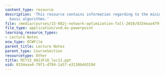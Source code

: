 ```yaml
---
content_type: resource
description: 'This resource contains information regarding to the minimum cost flow:
  basic algorithms.'
file: /media/courses/15-082j-network-optimization-fall-2010/8334eaa479f1d7841a57e3138bdd319d_MIT15_082JF10_lec13.ppt
file_type: application/vnd.ms-powerpoint
learning_resource_types:
- Lecture Notes
ocw_type: OCWFile
parent_title: Lecture Notes
parent_type: CourseSection
resourcetype: Other
title: MIT15_082JF10_lec13.ppt
uid: 8334eaa4-79f1-d784-1a57-e3138bdd319d
---
```

